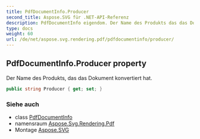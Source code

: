```yaml
---
title: PdfDocumentInfo.Producer
second_title: Aspose.SVG für .NET-API-Referenz
description: PdfDocumentInfo eigendom. Der Name des Produkts das das Dokument konvertiert hat.
type: docs
weight: 60
url: /de/net/aspose.svg.rendering.pdf/pdfdocumentinfo/producer/
---
```

## PdfDocumentInfo.Producer property

Der Name des Produkts, das das Dokument konvertiert hat.

```csharp
public string Producer { get; set; }
```

### Siehe auch

* class [PdfDocumentInfo](../)
* namensraum [Aspose.Svg.Rendering.Pdf](../../pdfdocumentinfo/)
* Montage [Aspose.SVG](../../../)


